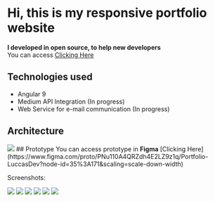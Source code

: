 # Hi, this is my responsive portfolio website
<b> I developed in open source, to help new developers</b>
<br>
You can access [Clicking Here](https://luccasdev.github.io)

## Technologies used 
- Angular 9
- Medium API Integration (In progress)
- Web Service for e-mail communication (In progress)

## Architecture
<img src="https://i.imgur.com/WqpeWRD.png">
## Prototype
You can access prototype in <b>Figma</b> [Clicking Here](https://www.figma.com/proto/PNu110A4QRZdh4E2LZ9z1q/Portfolio-LuccasDev?node-id=35%3A171&scaling=scale-down-width)

Screenshots:

<img src="https://i.imgur.com/uWykDFq.png">

<img src="https://i.imgur.com/kI1lLI1.png">

<img src="https://i.imgur.com/O8U7vCg.png">

<img src="https://i.imgur.com/IMpZEAl.png">

<img src="https://i.imgur.com/AkWPjfE.png">

<img src="https://i.imgur.com/17zgcHJ.png">
